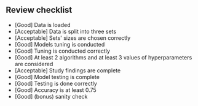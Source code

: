 ## Review checklist

- [Good]  Data is loaded
- [Acceptable]  Data is split into three sets
- [Acceptable]  Sets' sizes are chosen correctly
- [Good]  Models tuning is conducted
- [Good]  Tuning is conducted correctly
- [Good]  At least 2 algorithms and at least 3 values of hyperparameters are considered
- [Acceptable]  Study findings are complete
- [Good]  Model testing is complete
- [Good]  Testing is done correctly
- [Good]  Accuracy is at least 0.75
- [Good] (bonus) sanity check 
